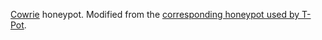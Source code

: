 [Cowrie](https://github.com/cowrie/cowrie) honeypot. Modified from the [corresponding honeypot used by T-Pot](https://github.com/dtag-dev-sec/tpotce/tree/master/docker/cowrie).

